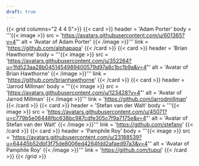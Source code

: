 ```yaml
---
draft: true
---
```


{{< grid columns="2 4 4 5">}}
{{< card >}}
header = 'Adam Porter'
body = '''{{< image >}}
src = 'https://avatars.githubusercontent.com/u/601365?v=4"'
alt = 'Avatar of Adam Porter'
{{< /image >}}'''
link = 'https://github.com/alphapapa'
{{< /card >}}
{{< card >}}
header = 'Brian Hawthorne'
body = '''{{< image >}}
src = 'https://avatars.githubusercontent.com/u/352264?u=1fd523aa28b0451454989400579d97a8c1bc1b9a&v=4"'
alt = 'Avatar of Brian Hawthorne'
{{< /image >}}'''
link = 'https://github.com/brianhawthorne'
{{< /card >}}
{{< card >}}
header = 'Jarrod Millman'
body = '''{{< image >}}
src = 'https://avatars.githubusercontent.com/u/123428?v=4"'
alt = 'Avatar of Jarrod Millman'
{{< /image >}}'''
link = 'https://github.com/jarrodmillman'
{{< /card >}}
{{< card >}}
header = 'Stefan van der Walt'
body = '''{{< image >}}
src = 'https://avatars.githubusercontent.com/u/45071?u=c779b5e06448fbc638bc987cdfe305c7f9a7175e&v=4"'
alt = 'Avatar of Stefan van der Walt'
{{< /image >}}'''
link = 'https://github.com/stefanv'
{{< /card >}}
{{< card >}}
header = 'Pamphile Roy'
body = '''{{< image >}}
src = 'https://avatars.githubusercontent.com/u/23188539?u=64445b52dbf3f75de8006ed4264fdd2afaed97a3&v=4"'
alt = 'Avatar of Pamphile Roy'
{{< /image >}}'''
link = 'https://github.com/tupui'
{{< /card >}}
{{< /grid >}}
